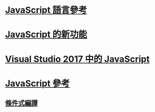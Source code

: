 # [JavaScript 語言參考](javascript-language-reference.md)
# [JavaScript 的新功能](what-s-new-in-javascript.md)
# [Visual Studio 2017 中的 JavaScript](javascript-in-vs-2017.md)
# [JavaScript 參考](reference/TOC.md)
## [條件式編譯](advanced/TOC.md)